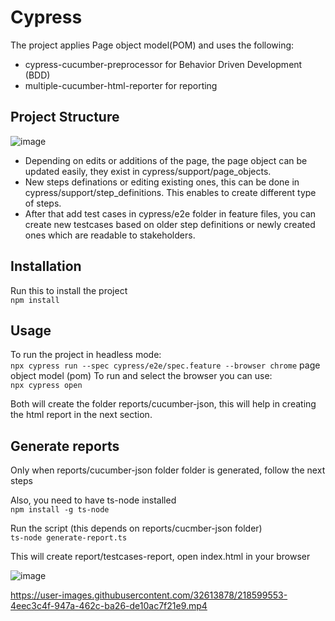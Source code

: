 # Cypress

The project applies Page object model(POM) and uses the following:
- cypress-cucumber-preprocessor for Behavior Driven Development (BDD)
- multiple-cucumber-html-reporter for reporting


## Project Structure
![image](https://user-images.githubusercontent.com/32613878/218597358-58cbb890-4a6e-4c05-a972-b21f58755096.png)
- Depending on edits or additions of the page, the page object can be updated easily, they exist in cypress/support/page_objects.  
- New steps definations or editing existing ones, this can be done in cypress/support/step_definitions. This enables to create different type of steps.
- After that add test cases in cypress/e2e folder in feature files,  you can create new testcases based on older step definitions or newly created ones which are readable to stakeholders.

## Installation
Run this to install the project
<br />
`npm install`
 
## Usage

To run the project in headless mode:
<br />
`npx cypress run --spec cypress/e2e/spec.feature --browser chrome`
page object model (pom)
To run and select the browser you can use:
<br />
`npx cypress open`

Both will create the folder reports/cucumber-json, this will help in creating the html report in the next section.

## Generate reports
Only when reports/cucumber-json folder folder is generated, follow the next steps 

Also, you need to have ts-node installed
<br />
`npm install -g ts-node`

Run the script (this depends on reports/cucmber-json folder)
<br />
`ts-node generate-report.ts`

This will create report/testcases-report, open index.html in your browser

![image](https://user-images.githubusercontent.com/32613878/218597479-fd17b476-4ac6-4ab4-845d-7643b99c706c.png)


https://user-images.githubusercontent.com/32613878/218599553-4eec3c4f-947a-462c-ba26-de10ac7f21e9.mp4




